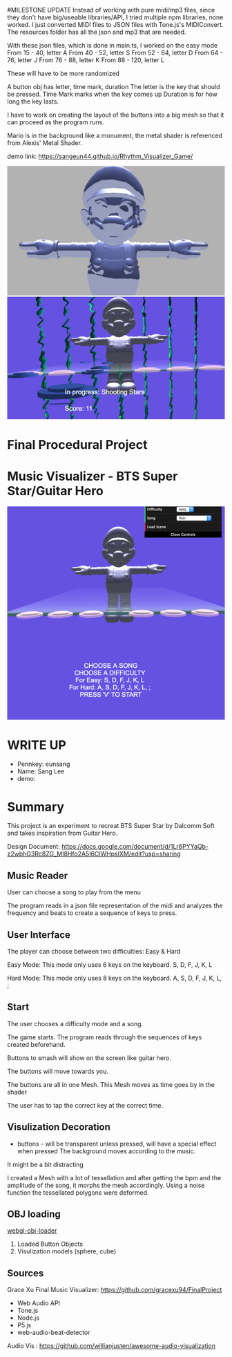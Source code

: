 #MILESTONE UPDATE
Instead of working with pure midi/mp3 files, since they don't have big/useable libraries/API, I tried multiple npm libraries, none worked.
I just converted MIDI files to JSON files with Tone.js's MIDIConvert. The resources folder has all the json and mp3 that are needed.

With these json files, which is done in main.ts, I worked on the easy mode
From 15 - 40, letter A
From 40 - 52, letter S
From 52 - 64, letter D
From 64 - 76, letter J
From 76 - 88, letter K
From 88 - 120, letter L

These will have to be more randomized

A button obj has letter, time mark, duration 
The letter is the key that should be pressed. 
Time Mark marks when the key comes up
Duration is for how long the key lasts.

I have to work on creating the layout of the buttons into a big mesh so that it can proceed as the program runs.

Mario is in the background like a monument, the metal shader is referenced from Alexis' Metal Shader.

demo link: https://sangeun44.github.io/Rhythm_Visualizer_Game/

![](1st.png)
![](hi.png)

# Final Procedural Project  
# Music Visualizer - BTS Super Star/Guitar Hero 
![](gamescreen.png)
# WRITE UP
* Pennkey: eunsang
* Name: Sang Lee
* demo:

# Summary 
This project is an experiment to recreat BTS Super Star by Dalcomm Soft and takes inspiration from Guitar Hero.

Design Document: https://docs.google.com/document/d/1Lr6PYYaQb-z2wbhG3Rc8ZG_MI8Hfo2A5I6ClWHpsIXM/edit?usp=sharing

## Music Reader
User can choose a song to play from the menu

The program reads in a json file representation of the midi and analyzes the frequency and beats to create a sequence of keys to press.

## User Interface
The player can choose between two difficulties: Easy & Hard

Easy Mode: This mode only uses 6 keys on the keyboard. S, D, F, J, K, L

Hard Mode: This mode only uses 8 keys on the keyboard. A, S, D, F, J, K, L, ;

## Start
The user chooses a difficulty mode and a song.

The game starts. The program reads through the sequences of keys created beforehand. 

Buttons to smash will show on the screen like guitar hero. 

The buttons will move towards you. 

The buttons are all in one Mesh. This Mesh moves as time goes by in the shader

The user has to tap the correct key at the correct time. 

## Visulization Decoration
* buttons - will be transparent unless pressed, will have a special effect when pressed
The background moves according to the music.

It might be a bit distracting

I created a Mesh with a lot of tessellation and after getting the bpm and the amplitude of the song, it morphs the mesh accordingly. 
Using a noise function the tessellated polygons were deformed.

## OBJ loading
[webgl-obj-loader](https://www.npmjs.com/package/webgl-obj-loader)

1) Loaded Button Objects
2) Visulization models (sphere, cube)

## Sources
Grace Xu Final Music Visualizer:  https://github.com/gracexu94/FinalProject
* Web Audio API
* Tone.js
* Node.js 
* P5.js
* web-audio-beat-detector

Audio Vis : https://github.com/willianjusten/awesome-audio-visualization



